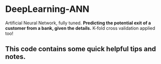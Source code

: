 # DeepLearning-ANN
Artificial Neural Network, fully tuned.
<B>Predicting the potential exit of a customer from a bank, given the details.</B>
K-fold cross validation applied too!

## This code contains some quick helpful tips and notes. 
